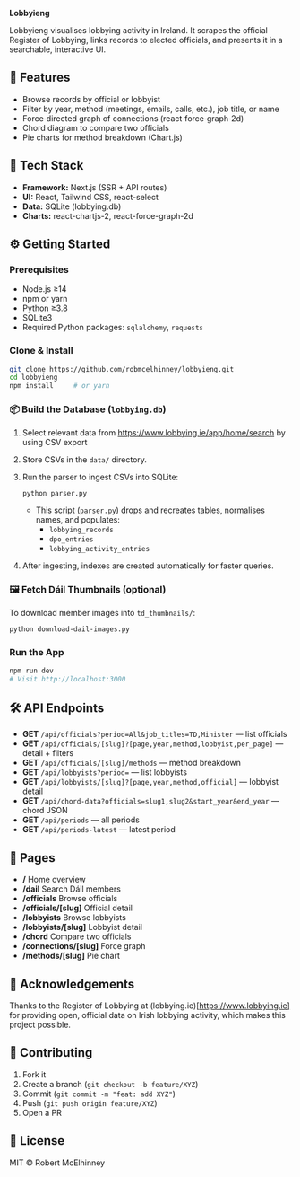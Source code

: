 **Lobbyieng**

Lobbyieng visualises lobbying activity in Ireland. It scrapes the official Register of Lobbying, links records to elected officials, and presents it in a searchable, interactive UI.

## 🚀 Features

-   Browse records by official or lobbyist
-   Filter by year, method (meetings, emails, calls, etc.), job title, or name
-   Force‑directed graph of connections (react‑force‑graph‑2d)
-   Chord diagram to compare two officials
-   Pie charts for method breakdown (Chart.js)

## 🔧 Tech Stack

-   **Framework:** Next.js (SSR + API routes)
-   **UI:** React, Tailwind CSS, react-select
-   **Data:** SQLite (lobbying.db)
-   **Charts:** react-chartjs-2, react-force-graph-2d

## ⚙️ Getting Started

### Prerequisites

-   Node.js ≥14
-   npm or yarn
-   Python ≥3.8
-   SQLite3
-   Required Python packages: `sqlalchemy`, `requests`

### Clone & Install

```bash
git clone https://github.com/robmcelhinney/lobbyieng.git
cd lobbyieng
npm install     # or yarn
```

### 📦 Build the Database (`lobbying.db`)

1. Select relevant data from https://www.lobbying.ie/app/home/search by using CSV export
1. Store CSVs in the `data/` directory.
1. Run the parser to ingest CSVs into SQLite:

    ```bash
    python parser.py
    ```

    - This script (`parser.py`) drops and recreates tables, normalises names, and populates:
        - `lobbying_records`
        - `dpo_entries`
        - `lobbying_activity_entries`

1. After ingesting, indexes are created automatically for faster queries.

### 🖼️ Fetch Dáil Thumbnails (optional)

To download member images into `td_thumbnails/`:

```bash
python download-dail-images.py
```

### Run the App

```bash
npm run dev
# Visit http://localhost:3000
```

## 🛠️ API Endpoints

-   **GET** `/api/officials?period=All&job_titles=TD,Minister` — list officials
-   **GET** `/api/officials/[slug]?[page,year,method,lobbyist,per_page]` — detail + filters
-   **GET** `/api/officials/[slug]/methods` — method breakdown
-   **GET** `/api/lobbyists?period=` — list lobbyists
-   **GET** `/api/lobbyists/[slug]?[page,year,method,official]` — lobbyist detail
-   **GET** `/api/chord-data?officials=slug1,slug2&start_year&end_year` — chord JSON
-   **GET** `/api/periods` — all periods
-   **GET** `/api/periods-latest` — latest period

## 📖 Pages

-   **/** Home overview
-   **/dail** Search Dáil members
-   **/officials** Browse officials
-   **/officials/[slug]** Official detail
-   **/lobbyists** Browse lobbyists
-   **/lobbyists/[slug]** Lobbyist detail
-   **/chord** Compare two officials
-   **/connections/[slug]** Force graph
-   **/methods/[slug]** Pie chart

## 🙏 Acknowledgements

Thanks to the Register of Lobbying at (lobbying.ie)[https://www.lobbying.ie] for providing open, official data on Irish lobbying activity, which makes this project possible.

## 🤝 Contributing

1. Fork it
1. Create a branch (`git checkout -b feature/XYZ`)
1. Commit (`git commit -m "feat: add XYZ"`)
1. Push (`git push origin feature/XYZ`)
1. Open a PR

## 📜 License

MIT © Robert McElhinney
